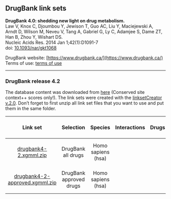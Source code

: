 ## DrugBank link sets

**DrugBank 4.0: shedding new light on drug metabolism.<br/>**
Law V, Knox C, Djoumbou Y, Jewison T, Guo AC, Liu Y, Maciejewski A, Arndt D, Wilson M, Neveu V, Tang A, Gabriel G, Ly C, Adamjee S, Dame ZT, Han B, Zhou Y, Wishart DS.<br/>
Nucleic Acids Res. 2014 Jan 1;42(1):D1091-7<br/>
doi: [10.1093/nar/gkt1068](http://doi.org/10.1093/nar/gkt1068)

DrugBank website: [https://www.drugbank.ca/](https://www.drugbank.ca/)<br/>
Terms of use: [terms of use](https://www.drugbank.ca/legal/terms_of_use)

---

### DrugBank release 4.2

The database content was downloaded from [here](http://www.targetscan.org/vert_71/vert_71_data_download/) (Conserved site context++ scores only!). 
The link sets were created with the [linksetCreator v.2.0](https://github.com/CyTargetLinker/linksetCreator). Don’t forget to first unzip all link set files that you want to use and put them in the same folder.

| **Link set** | **Selection** | **Species** | **Interactions** | **Drugs** | **Target genes** | **Supported gene identifiers** |
| :---: | :---: | :---: | :---: | :---: | :---: | :---: |
| [drugbank4-2.xgmml.zip](https://projects.bigcat.unimaas.nl/data/cytargetlinker/linksets/drugbank/drugbank4-2.xgmml.zip) | DrugBank all drugs | Homo sapiens (hsa) | |  |  | NCBI Gene, Ensembl, HGNC | 
| [drugbank4-2-approved.xgmml.zip](https://projects.bigcat.unimaas.nl/data/cytargetlinker/linksets/drugbank/drugbank4-2-approved.xgmml.zip) | DrugBank approved drugs | Homo sapiens (hsa) | |  |  | NCBI Gene, Ensembl, HGNC | 
